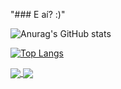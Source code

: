 "### E aí? :)" 

![Anurag's GitHub stats](https://github-readme-stats.vercel.app/api?username=Endril18&show_icons=true&count_private=true&theme=radical)

[![Top Langs](https://github-readme-stats.vercel.app/api/top-langs/?username=Endril18&exclude_repo=Portf-lio-CSS-DIO&layout=compact)](https://github.com/anuraghazra/github-readme-stats)

<a href="(https://github.com/Endril18/Endril18)">
  <img align="center" src="https://github-readme-stats.vercel.app/api/pin/?username=Endril18&repo=github-readme-stats" />
</a>
<a href="(https://github.com/Endril18/Endril18)">
  <img align="center" src="https://github-readme-stats.vercel.app/api/pin/?username=Endril18&repo=convoychat" />
</a>

